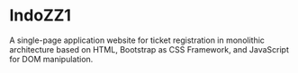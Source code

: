 # IndoZZ1
A single-page application website for ticket registration in monolithic architecture based on HTML, Bootstrap as CSS Framework, and JavaScript for DOM manipulation.
